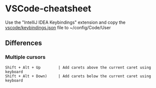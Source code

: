 # VSCode-cheatsheet

Use the "IntelliJ IDEA Keybindings" extension and copy the [vscode/keybindings.json](vscode/keybindings.json) file to ~/config/Code/User

## Differences
### Multiple cursors
```
Shift + Alt + Up        | Add carets above the current caret using keyboard
Shift + Alt + Down)     | Add carets below the current caret using keyboard
```
